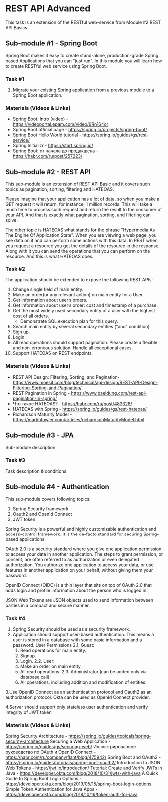# REST API Advanced
This task is an extension of the RESTful web-service from Module #2 REST API Basics.

## Sub-module #1 - Spring Boot
Spring Boot makes it easy to create stand-alone, production-grade Spring based Applications that you can "just run". 
In this module you will learn how to create RESTful web service using Spring Boot. 

### Task #1
1. Migrate your existing Spring application from a previous module to a Spring Boot application.

### Materials (Videos & Links)
* Spring Boot: Intro (video) - https://videoportal.epam.com/video/6Rn164or
* Spring Boot official page - https://spring.io/projects/spring-boot/
* Spring Boot Hello World tutorial - https://spring.io/guides/gs/rest-service/
* Spring Initializr - https://start.spring.io/
* Spring Boot: от начала до продакшена - https://habr.com/ru/post/257223/


## Sub-module #2 - REST API
This sub-module is an extension of REST API Basic and it covers such topics as pagination, sorting, filtering and HATEOAS.

Please imagine that your application has a lot of data, so when you make a GET request it will return, for instance, 1 million records. 
This will take a much time to process such request and return the result to the consumer of your API. 
And that is exactly what pagination, sorting, and filtering can solve.

The other topic is HATEOAS what stands for the phrase "Hypermedia As The Engine Of Application State". 
When you are viewing a web page, you see data on it and can perform some actions with this data. 
In REST when you request a resource you get the details of the resource in the response. 
Along with it you can send the operations that you can perform on the resource. 
And this is what HATEOAS does.

### Task #2
The application should be extended to expose the following REST APIs:
1. Change single field of main entity.
2. Make an order(or any relevant action) on main entity for a User.
3. Get information about user’s orders.
4. Get information about user’s order: cost and timestamp of a purchase.
5. Get the most widely used secondary entity of a user with the highest cost of all orders. 
    * Demonstrate SQL execution plan for this query.
6. Search main entity by several secondary entities (“and” condition).
7. Sign up.
8. Login.
9. All read operations should support pagination. Please create a flexible and non-erroneous solution. Handle all exceptional cases.
10. Support HATEOAS on REST endpoints.

### Materials (Videos & Links)
* REST API Design: Filtering, Sorting, and Pagination- https://www.moesif.com/blog/technical/api-design/REST-API-Design-Filtering-Sorting-and-Pagination/
* REST Pagination in Spring - https://www.baeldung.com/rest-api-pagination-in-spring/
* Что такое HATEOAS? - https://habr.com/ru/post/483328/ 
* HATEOAS with Spring - https://spring.io/guides/gs/rest-hateoas/
* Richardson Maturity Model - https://martinfowler.com/articles/richardsonMaturityModel.html


## Sub-module #3 - JPA

Sub-module description

### Task #3

Task description & conditions


## Sub-module #4 - Authentication

This sub-module covers following topics:
1. Spring Security framework
2. Oauth2 and OpenId Connect
3. JWT token

Spring Security is a powerful and highly customizable authentication and access-control framework.
It is the de-facto standard for securing Spring-based applications.

OAuth 2.0 is a security standard where you give one application permission to access your data in another application.
The steps to grant permission, or consent, are often referred to as authorization or even delegated authorization.
You authorize one application to access your data, or use features in another application on your behalf, without giving them your password.

OpenID Connect (OIDC) is a thin layer that sits on top of OAuth 2.0 that adds login and profile information about the person who is logged in.

JSON Web Tokens are JSON objects used to send information between parties in a compact and secure manner.

### Task #4
1. Spring Security should be used as a security framework.
2. Application should support user-based authentication. This means a user is stored in a database with some basic information and a password.
User Permissions
2.1. Guest:
    1. Read operations for main entity. 
    2. Signup.
    3. Login.
2.2. User:
    1. Make an order on main entity. 
    2. All read operations.
2.3. Administrator (can be added only via database call):
    1. All operations, including addition and modification of entities.

3.Use OpenID Connect as an authentication protocol and Oauth2 as an authorization protocol.
Okta can be used as OpenId Connect provider.

4.Server should support only stateless user authentication and verify integrity of JWT token

### Materials (Videos & Links)

Spring Security Architecture - https://spring.io/guides/topicals/spring-security-architecture
Securing a Web Application - https://spring.io/guides/gs/securing-web/
Иллюстрированное руководство по OAuth и OpenID Connect - https://habr.com/ru/company/flant/blog/475942/
Spring Boot and OAuth2 - https://spring.io/guides/tutorials/spring-boot-oauth2/
Introduction to JSON Web Tokens - https://jwt.io/introduction/
Tutorial: Create and Verify JWTs in Java - https://developer.okta.com/blog/2018/10/31/jwts-with-java
A Quick Guide to Spring Boot Login Options - https://developer.okta.com/blog/2019/05/15/spring-boot-login-options
Simple Token Authentication for Java Apps - https://developer.okta.com/blog/2018/10/16/token-auth-for-java





